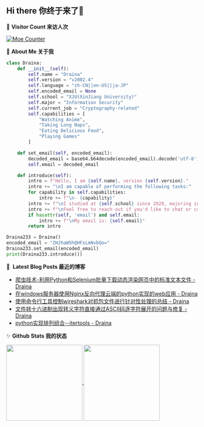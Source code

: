 ## Hi there 你终于来了👋 

🎄 **Visitor Count 来访人次**  

[![Moe Counter](https://count.getloli.com/@saprz?name=saprz&theme=booru-lewd&padding=7&offset=0&align=center&scale=1&pixelated=1&darkmode=auto)](https://github.com/Draina233)
  
🍕 **About Me 关于我**
```python
class Draina:
    def __init__(self):
        self.name = "Draina"
        self.version = "v2002.4"
        self.language = "zh-CN||en-US||ja-JP"
        self.encoded_email = None
        self.school = "XJU(XinJiang University)"
        self.major = "Information Security"
        self.current_job = "Cryptography-related"
        self.capabilities = [
            "Watching Anime",
            "Taking Long Naps",
            "Eating Delicious Food",
            "Playing Games"
        ]

    def set_email(self, encoded_email):
        decoded_email = base64.b64decode(encoded_email).decode('utf-8')
        self.email = decoded_email

    def introduce(self):
        intro = f"Hello, I am {self.name}, version {self.version}."
        intro += "\nI am capable of performing the following tasks:"
        for capability in self.capabilities:
            intro += f"\n- {capability}"
        intro += f"\nI studied at {self.school} since 2020, majoring in {self.major}.Currently, my job is {self.current_job}."
        intro += f"\nFeel free to reach out if you'd like to chat or collaborate!."
        if hasattr(self, 'email') and self.email:
            intro += f"\nMy email is: {self.email}"
        return intro

Draina233 = Draina()
encoded_email = "ZHJhaW5hQHFxLmNvbQo="
Draina233.set_email(encoded_email)
print(Draina233.introduce())
```

  
📕 &nbsp;**Latest Blog Posts 最近的博客**
<!-- BLOG-POST-LIST:START -->
- [爬虫技术-利用Python和Selenium批量下载动态渲染网页中的标准文本文件 - Draina](https://www.cnblogs.com/Draina/p/18861515)
- [在windows服务器使用Nginx反向代理云端的python实现的web应用 - Draina](https://www.cnblogs.com/Draina/p/18820859)
- [使用命令行工具控制wireshark对抓包文件进行针对性处理的总结 - Draina](https://www.cnblogs.com/Draina/p/18784550)
- [文件转十六进制出现转义字符直接通过ASCII码逐字符展开的问题与修复 - Draina](https://www.cnblogs.com/Draina/p/18740372)
- [python实现排列组合--itertools - Draina](https://www.cnblogs.com/Draina/p/18668558)
<!-- BLOG-POST-LIST:END -->
✨ ​**Github Stats 我的状态**  
  
<a href="https://github.com/Draina233">
  <picture>
    <!-- 暗色模式 -->
    <source 
      srcset="https://github-readme-stats.vercel.app/api?username=Draina233&theme=neon&card_width=300"
      media="(prefers-color-scheme: dark)"
    />
    <!-- 亮色模式 -->
    <source
      srcset="https://github-readme-stats.vercel.app/api?username=Draina233&theme=buefy&card_width=300"
      media="(prefers-color-scheme: light)"
    />
    <img 
      height=200 
      align="center" 
      src="https://github-readme-stats.vercel.app/api?username=Draina233&theme=buefy&card_width=300"
    />
  </picture>
</a>
<a href="https://github.com/Draina233">
  <picture>
    <source 
      srcset="https://github-readme-stats.vercel.app/api/top-langs?username=Draina233&layout=donut&theme=neon&langs_count=8&card_width=300"
      media="(prefers-color-scheme: dark)"
    />
    <source
      srcset="https://github-readme-stats.vercel.app/api/top-langs?username=Draina233&layout=donut&theme=buefy&langs_count=8&card_width=300"
      media="(prefers-color-scheme: light)"
    />
    <img 
      height=200 
      align="center" 
      src="https://github-readme-stats.vercel.app/api/top-langs?username=Draina233&layout=donut&theme=buefy&langs_count=8&card_width=300"
    />
  </picture>
</a>




